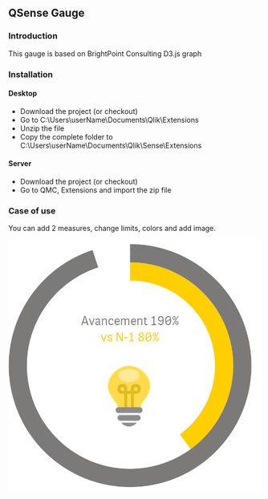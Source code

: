 <h2>QSense Gauge</h2>

<h3>Introduction</h3>
<p>
  This gauge is based on BrightPoint Consulting D3.js graph
</p>
<h3>Installation</h3>
<h4>Desktop</h4>
<ul>
 <li>Download the project (or checkout)</li>
 <li>Go to C:\Users\userName\Documents\Qlik\Extensions</li>
 <li>Unzip the file</li>
 <li>Copy the complete folder to C:\Users\userName\Documents\Qlik\Sense\Extensions</li>
</ul>
<h4>Server</h4>
<ul>
 <li>Download the project (or checkout)</li>
 <li>Go to QMC, Extensions and import the zip file</li>
</ul>
<h3>Case of use</h3>
<p>
You can add 2 measures, change limits, colors and add image.
</p>

<img src="./qsense_gauge.PNG"/>
